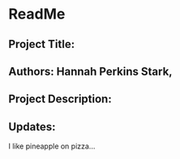 # ReadMe

## Project Title: 

## Authors: Hannah Perkins Stark, 

## Project Description:


## Updates:


I like pineapple on pizza...


